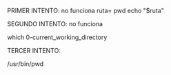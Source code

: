 PRIMER INTENTO: no funciona
ruta= pwd
echo "$ruta"

SEGUNDO INTENTO: no funciona

which 0-current_working_directory

TERCER INTENTO:

/usr/bin/pwd
